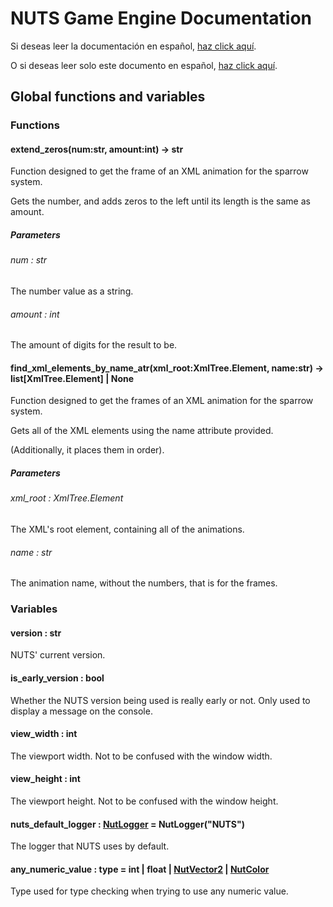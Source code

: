 # NUTS Game Engine Documentation

Si deseas leer la documentación en español, [haz click aquí](/DOCUMENTATION_Ñ/INDEX.md).

O si deseas leer solo este documento en español, [haz click aquí](/DOCUMENTATION_Ñ/FILES/GLOBALS.md).

## Global functions and variables

### Functions

#### extend_zeros(num:str, amount:int) -> str

Function designed to get the frame of an XML animation for the sparrow system.

Gets the number, and adds zeros to the left until its length is the same as amount.

##### Parameters

###### num : str

The number value as a string.

###### amount : int

The amount of digits for the result to be.

#### find_xml_elements_by_name_atr(xml_root:XmlTree.Element, name:str) -> list[XmlTree.Element] | None

Function designed to get the frames of an XML animation for the sparrow system.

Gets all of the XML elements using the name attribute provided.

(Additionally, it places them in order).

##### Parameters

###### xml_root : XmlTree.Element

The XML's root element, containing all of the animations.

###### name : str

The animation name, without the numbers, that is for the frames.

### Variables

#### version : str

NUTS' current version.

#### is_early_version : bool

Whether the NUTS version being used is really early or not. Only used to display a message on the console.

#### view_width : int

The viewport width. Not to be confused with the window width.

#### view_height : int

The viewport height. Not to be confused with the window height.

#### nuts_default_logger : [NutLogger](/DOCUMENTATION/FILES/NUTLOGGER.md) = NutLogger("NUTS")

The logger that NUTS uses by default.

#### any_numeric_value : type = int | float | [NutVector2](/DOCUMENTATION/FILES/NUTVECTOR2.md) | [NutColor](/DOCUMENTATION/FILES/NUTCOLOR.md)

Type used for type checking when trying to use any numeric value.
